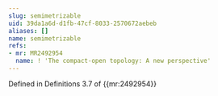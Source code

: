```yaml
---
slug: semimetrizable
uid: 39da1a6d-d1fb-47cf-8033-2570672aebeb
aliases: []
name: semimetrizable
refs:
- mr: MR2492954
  name: ! 'The compact-open topology: A new perspective'
---
```

Defined in Definitions 3.7 of {{mr:2492954}}
